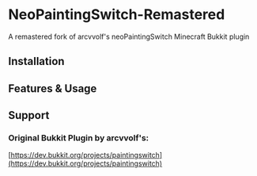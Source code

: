 # NeoPaintingSwitch-Remastered
A remastered fork of arcvvolf's neoPaintingSwitch Minecraft Bukkit plugin

## Installation

## Features & Usage

## Support

### Original Bukkit Plugin by arcvvolf's:
[https://dev.bukkit.org/projects/paintingswitch](https://dev.bukkit.org/projects/paintingswitch)
